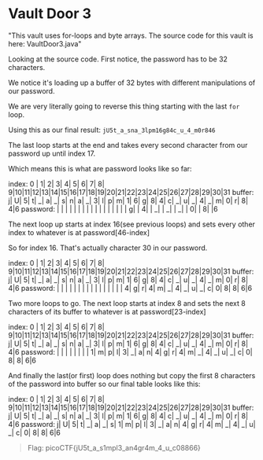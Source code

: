 # Vault Door 3

"This vault uses for-loops and byte arrays. The source code for this vault is here: VaultDoor3.java"

Looking at the source code. First notice, the password has to be 32 characters.

We notice it's loading up a buffer of 32 bytes with different manipulations of our password.

We are very literally going to reverse this thing starting with the last `for` loop.

Using this as our final result: `jU5t_a_sna_3lpm16g84c_u_4_m0r846`

The last loop starts at the end and takes every second character from our password up until index 17.

Which means this is what are password looks like so far:

index:   0 | 1| 2| 3| 4| 5| 6| 7| 8| 9|10|11|12|13|14|15|16|17|18|19|20|21|22|23|24|25|26|27|28|29|30|31
buffer:   j| U| 5| t| _| a| _| s| n| a| _| 3| l| p| m| 1| 6| g| 8| 4| c| _| u| _| 4| _| m| 0| r| 8| 4|6
password:  |  |  |  |  |  |  |  |  |  |  |  |  |  |  |  |  | g|  | 4|  | _|  | _|  | _|  | 0|  | 8|  |6

The next loop up starts at index 16(see previous loops) and sets every other index to whatever is at password[46-index]

So for index 16. That's actually character 30 in our password.

index:   0 | 1| 2| 3| 4| 5| 6| 7| 8| 9|10|11|12|13|14|15|16|17|18|19|20|21|22|23|24|25|26|27|28|29|30|31
buffer:   j| U| 5| t| _| a| _| s| n| a| _| 3| l| p| m| 1| 6| g| 8| 4| c| _| u| _| 4| _| m| 0| r| 8| 4|6
password:  |  |  |  |  |  |  |  |  |  |  |  |  |  |  |  | 4| g| r| 4| m| _| 4| _| u| _| c| 0| 8| 8| 6|6

Two more loops to go. The next loop starts at index 8 and sets the next 8 characters of its buffer to whatever is at password[23-index]

index:   0 | 1| 2| 3| 4| 5| 6| 7| 8| 9|10|11|12|13|14|15|16|17|18|19|20|21|22|23|24|25|26|27|28|29|30|31
buffer:   j| U| 5| t| _| a| _| s| n| a| _| 3| l| p| m| 1| 6| g| 8| 4| c| _| u| _| 4| _| m| 0| r| 8| 4|6
password:  |  |  |  |  |  |  |  | 1| m| p| l| 3| _| a| n| 4| g| r| 4| m| _| 4| _| u| _| c| 0| 8| 8| 6|6

And finally the last(or first) loop does nothing but copy the first 8 characters of the password into buffer so our final table looks like this:

index:   0 | 1| 2| 3| 4| 5| 6| 7| 8| 9|10|11|12|13|14|15|16|17|18|19|20|21|22|23|24|25|26|27|28|29|30|31
buffer:   j| U| 5| t| _| a| _| s| n| a| _| 3| l| p| m| 1| 6| g| 8| 4| c| _| u| _| 4| _| m| 0| r| 8| 4|6
password: j| U| 5| t| _| a| _| s| 1| m| p| l| 3| _| a| n| 4| g| r| 4| m| _| 4| _| u| _| c| 0| 8| 8| 6|6

> Flag: picoCTF{jU5t_a_s1mpl3_an4gr4m_4_u_c08866}
